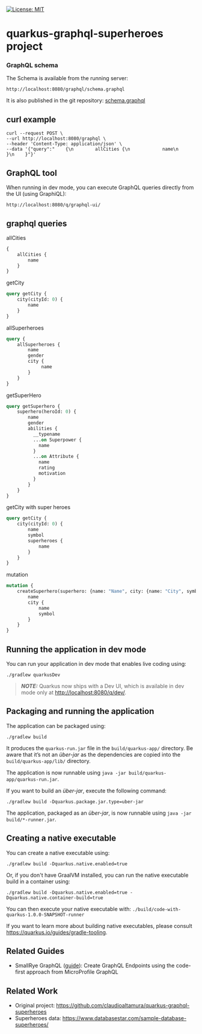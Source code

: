 
[![License: MIT](https://img.shields.io/badge/License-MIT-yellow.svg)](https://opensource.org/licenses/MIT)

# quarkus-graphql-superheroes project

### GraphQL schema

The Schema is available from the running server:

    http://localhost:8080/graphql/schema.graphql

It is also published in the git repository: [schema.graphql](schema.graphql)

## curl example

```shell script
curl --request POST \
--url http://localhost:8080/graphql \
--header 'Content-Type: application/json' \
--data '{"query":"    {\n        allCities {\n            name\n        }\n    }"}'
```

## GraphQL tool

When running in dev mode, you can execute GraphQL queries directly from the UI (using GraphiQL):

    http://localhost:8080/q/graphql-ui/

## graphql queries

allCities

```graphql
{
    allCities {
        name
    }
}
```

getCity

```graphql
query getCity {
    city(cityId: 0) {
        name
    }
}
```

allSuperheroes

```graphql
query {
    allSuperheroes {
        name
        gender
        city {
             name
        }
    }
}
```

getSuperHero

```graphql
query getSuperhero {
    superhero(heroId: 0) {
        name
        gender
      	abilities {
          __typename
          ...on Superpower {
            name
          }
          ...on Attribute {
            name
            rating
            motivation
          }
        }
    }
}
```

getCity with super heroes

```graphql
query getCity {
    city(cityId: 0) {
        name
        symbol
        superheroes {
            name
        }
    }
}
```

mutation

```graphql
mutation {
    createSuperhero(superhero: {name: "Name", city: {name: "City", symbol: "CTY"}}) {
        name
        city {
            name
            symbol
        }
    }
}
```

## Running the application in dev mode

You can run your application in dev mode that enables live coding using:

```shell script
./gradlew quarkusDev
```

> **_NOTE:_**  Quarkus now ships with a Dev UI, which is available in dev mode only at <http://localhost:8080/q/dev/>.

## Packaging and running the application

The application can be packaged using:

```shell script
./gradlew build
```

It produces the `quarkus-run.jar` file in the `build/quarkus-app/` directory.
Be aware that it’s not an _über-jar_ as the dependencies are copied into the `build/quarkus-app/lib/` directory.

The application is now runnable using `java -jar build/quarkus-app/quarkus-run.jar`.

If you want to build an _über-jar_, execute the following command:

```shell script
./gradlew build -Dquarkus.package.jar.type=uber-jar
```

The application, packaged as an _über-jar_, is now runnable using `java -jar build/*-runner.jar`.

## Creating a native executable

You can create a native executable using:

```shell script
./gradlew build -Dquarkus.native.enabled=true
```

Or, if you don't have GraalVM installed, you can run the native executable build in a container using:

```shell script
./gradlew build -Dquarkus.native.enabled=true -Dquarkus.native.container-build=true
```

You can then execute your native executable with: `./build/code-with-quarkus-1.0.0-SNAPSHOT-runner`

If you want to learn more about building native executables, please consult <https://quarkus.io/guides/gradle-tooling>.

## Related Guides

- SmallRye GraphQL ([guide](https://quarkus.io/guides/smallrye-graphql)): Create GraphQL Endpoints using the code-first approach from MicroProfile GraphQL

## Related Work

* Original project: https://github.com/claudioaltamura/quarkus-graphql-superheroes
* Superheroes data: https://www.databasestar.com/sample-database-superheroes/

